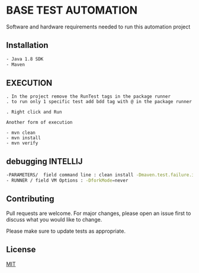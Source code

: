 # BASE TEST AUTOMATION

Software and hardware requirements needed to run this automation project

## Installation



```bash
- Java 1.8 SDK
- Maven
```

## EXECUTION

```
. In the project remove the RunTest tags in the package runner
. to run only 1 specific test add bdd tag with @ in the package runner

. Right click and Run

Another form of execution

- mvn clean
- mvn install
- mvn verify
```


## debugging INTELLIJ 

```bash
-PARAMETERS/  field command line : clean install -Dmaven.test.failure.ignore=true -Dselenide.browser=chrome
- RUNNER / field VM Options : -DforkMode=never
```

## Contributing
Pull requests are welcome. For major changes, please open an issue first to discuss what you would like to change.

Please make sure to update tests as appropriate.

## License

[MIT](https://choosealicense.com/licenses/mit/)

